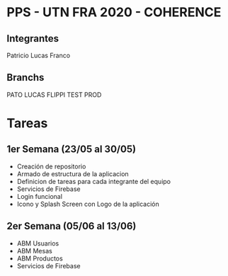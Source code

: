 # PPS - UTN FRA 2020 - COHERENCE

## Integrantes
Patricio
Lucas
Franco

## Branchs
PATO
LUCAS
FLIPPI
TEST
PROD

# Tareas

## 1er Semana (23/05 al 30/05)

- Creación de repositorio  
- Armado de estructura de la aplicacion  
- Definicion de tareas para cada integrante del equipo
- Servicios de Firebase  
- Login funcional
- Icono y Splash Screen con Logo de la aplicación 

## 2er Semana (05/06 al 13/06)
- ABM Usuarios
- ABM Mesas
- ABM Productos
- Servicios de Firebase